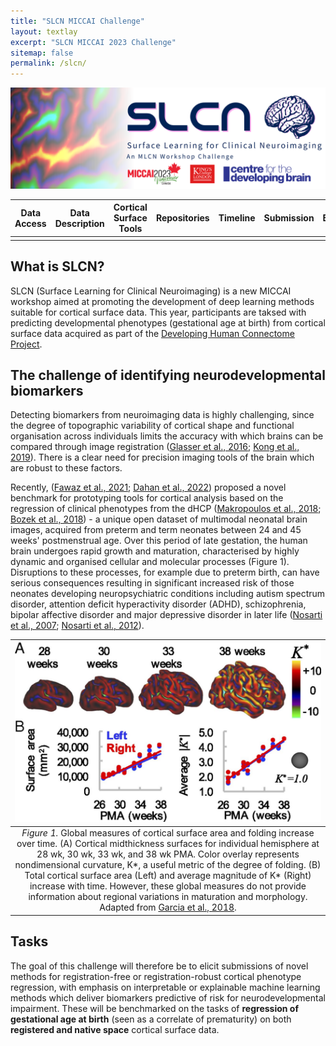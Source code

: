 ```yaml
---
title: "SLCN MICCAI Challenge"
layout: textlay
excerpt: "SLCN MICCAI 2023 Challenge"
sitemap: false
permalink: /slcn/
---
```


<img src="/images/pubpic/SLCN_Banner.png" alt="SLCN Banner" title="SLCN Banner" width="900">

| Data Access      | Data Description      | Cortical Surface Tools      | Repositories      | Timeline      | Submission      | Evaluation      | Prizes      | 
|:-----------:|:----------------:|:---------------------:|:------------:|:--------:|:----------:|:----------:|:------:|
|                                                                                                                     |

## What is SLCN?
SLCN (Surface Learning for Clinical Neuroimaging) is a new MICCAI workshop aimed at promoting the development of deep learning methods suitable for cortical surface data. This year, participants are taksed with predicting developmental phenotypes (gestational age at birth) from cortical surface data acquired as part of the [Developing Human Connectome Project](http://www.developingconnectome.org/). 

## The challenge of identifying neurodevelopmental biomarkers
Detecting biomarkers from neuroimaging data is highly challenging, since the degree of topographic variability of cortical shape and functional organisation across individuals limits the accuracy with which brains can be compared through image registration ([Glasser et al., 2016](https://www.nature.com/articles/nature18933); [Kong et al., 2019](https://academic.oup.com/cercor/article/29/6/2533/5033556?login=true)). There is a clear need for precision imaging tools of the brain which are robust to these factors.

Recently, ([Fawaz et al., 2021](https://www.biorxiv.org/content/10.1101/2021.12.01.470730v1.full.pdf); [Dahan et al., 2022](https://openreview.net/pdf?id=mpp843Bsf-)) proposed a novel benchmark for prototyping tools for cortical analysis based on the regression of clinical phenotypes from the dHCP ([Makropoulos et al., 2018](https://www.sciencedirect.com/science/article/pii/S1053811918300545?via%3Dihub); [Bozek et al., 2018](https://www.sciencedirect.com/science/article/pii/S1053811918305251?via%3Dihub#bib35)) - a unique open dataset of multimodal neonatal brain images, acquired from preterm and term neonates between 24 and 45 weeks' postmenstrual age. Over this period of late gestation, the human brain undergoes rapid growth and maturation, characterised by highly dynamic and organised cellular and molecular processes (Figure 1). Disruptions to these processes, for example due to preterm birth, can have serious consequences resulting in significant increased risk of those neonates developing neuropsychiatric conditions including autism spectrum disorder, attention deficit hyperactivity disorder (ADHD), schizophrenia, bipolar affective disorder and major depressive disorder in later life ([Nosarti et al., 2007](https://www.cambridge.org/core/journals/journal-of-the-international-neuropsychological-society/article/impaired-executive-functioning-in-young-adults-born-very-preterm/7844821C18D9B93A76A20815B07E5F91); [Nosarti et al., 2012](https://www.cambridge.org/core/journals/journal-of-the-international-neuropsychological-society/article/impaired-executive-functioning-in-young-adults-born-very-preterm/7844821C18D9B93A76A20815B07E5F91)).

| <img src="/images/pubpic/GarciaPNAS.jpeg" alt="Cortical growth" title="Cortical growth" width="600"> |
|:--:| 
| *Figure 1.*  Global measures of cortical surface area and folding increase over time. (A) Cortical midthickness surfaces for individual hemisphere at 28 wk, 30 wk, 33 wk, and 38 wk PMA. Color overlay represents nondimensional curvature, K*, a useful metric of the degree of folding. (B) Total cortical surface area (Left) and average magnitude of K* (Right) increase with time. However, these global measures do not provide information about regional variations in maturation and morphology. Adapted from [Garcia et al., 2018](https://www.pnas.org/doi/abs/10.1073/pnas.1715451115). |

## Tasks 
The goal of this challenge will therefore be to elicit submissions of novel methods for registration-free or registration-robust cortical phenotype regression, with emphasis on interpretable or explainable machine learning methods which deliver biomarkers predictive of risk for neurodevelopmental impairment. These will be benchmarked on the tasks of **regression of gestational age at birth** (seen as a correlate of prematurity) on both **registered and native space** cortical surface data. 
